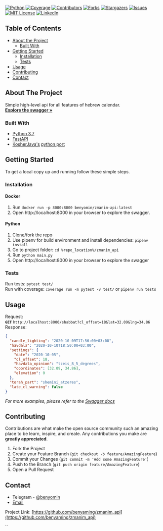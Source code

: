 <!-- PROJECT SHIELDS -->
<!--
*** I'm using markdown "reference style" links for readability.
*** Reference links are enclosed in brackets [ ] instead of parentheses ( ).
*** See the bottom of this document for the declaration of the reference variables
*** for contributors-url, forks-url, etc. This is an optional, concise syntax you may use.
*** https://www.markdownguide.org/basic-syntax/#reference-style-links
-->
[![Python][python-shield]][python-url]
[![Coverage][coverage-shield]][coverage-url]
[![Contributors][contributors-shield]][contributors-url]
[![Forks][forks-shield]][forks-url]
[![Stargazers][stars-shield]][stars-url]
[![Issues][issues-shield]][issues-url]
[![MIT License][license-shield]][license-url]
[![LinkedIn][linkedin-shield]][linkedin-url]



<!-- TABLE OF CONTENTS -->
## Table of Contents

* [About the Project](#about-the-project)
  * [Built With](#built-with)
* [Getting Started](#getting-started)
  * [Installation](#installation)
  * [Tests](#tests)
* [Usage](#usage)
* [Contributing](#contributing)
* [Contact](#contact)

<!-- ABOUT THE PROJECT -->
## About The Project

Simple high-level api for all features of hebrew calendar.  
[**Explore the swagger »**](https://api.ginzburg.io/zmanim)


### Built With

* [Python 3.7](https://www.python.org/downloads/release/python-377/)
* [FastAPI](https://github.com/tiangolo/fastapi)
* [KosherJava's](https://kosherjava.com/zmanim-project) [python port](https://github.com/pinnymz/python-zmanim)



<!-- GETTING STARTED -->
## Getting Started

To get a local copy up and running follow these simple steps.

### Installation
#### Docker
1. Run `docker run -p 8000:8000 benyomin/zmanim-api:latest`
2. Open http://localhost:8000 in your browser to explore the swagger.

#### Python
1) Clone/fork the repo
2) Use pipenv for build environment and install dependencies: `pipenv install`
3) Go to project folder: `cd %repo_location%/zmanim_api`
4) Run `python main.py`
5) Open http://localhost:8000 in your browser to explore the swagger

### Tests
Run tests: `pytest test/`  
Run with coverage: `coverage run -m pytest -v test/` or `pipenv run tests`



<!-- USAGE EXAMPLES -->
## Usage

Request:  
**`GET`** `http://localhost:8000/shabbat?cl_offset=18&lat=32.09&lng=34.86`  
Response:
```json
{
  "candle_lighting": "2020-10-09T17:56:00+03:00",
  "havdala": "2020-10-10T18:50:00+03:00",
  "settings": {
    "date": "2020-10-05",
    "cl_offset": 18,
    "havdala_opinion": "tzeis_8_5_degrees",
    "coordinates": [32.09, 34.86],
    "elevation": 0
  },
  "torah_part": "shemini_atzeres",
  "late_cl_warning": false
}
```

_For more examples, please refer to the [Swagger docs](https://api.ginzburg.io/zmanim)_



<!-- CONTRIBUTING -->
## Contributing

Contributions are what make the open source community such an amazing place to be learn, inspire, and create. Any contributions you make are **greatly appreciated**.

1. Fork the Project
2. Create your Feature Branch (`git checkout -b feature/AmazingFeature`)
3. Commit your Changes (`git commit -m 'Add some AmazingFeature'`)
4. Push to the Branch (`git push origin feature/AmazingFeature`)
5. Open a Pull Request



<!-- CONTACT -->
## Contact

* Telegram - [@benyomin](https://t.me/benyomin)  
* [Email](mailto:benyomin.94@gmail.com)

Project Link: [https://github.com/benyaming/zmanim_api](https://github.com/benyaming/zmanim_api)



<!-- MARKDOWN LINKS & IMAGES -->
<!-- https://www.markdownguide.org/basic-syntax/#reference-style-links -->
[python-shield]: https://img.shields.io/github/pipenv/locked/python-version/benyaming/zmanim_api?style=flat-square
[python-url]: https://img.shields.io/github/pipenv/locked/python-version/benyaming/zmanim_api?style=flat-square
[coverage-shield]: https://img.shields.io/codecov/c/github/benyaming/zmanim_api/master?style=flat-square
[coverage-url]: https://img.shields.io/codecov/c/github/benyaming/zmanim_api/master?style=flat-square
[contributors-shield]: https://img.shields.io/github/contributors/benyaming/zmanim_api.svg?style=flat-square
[contributors-url]: https://github.com/benyaming/zmanim_api/graphs/contributors
[forks-shield]: https://img.shields.io/github/forks/benyaming/zmanim_api.svg?style=flat-square
[forks-url]: https://github.com/benyaming/zmanim_api/network/members
[stars-shield]: https://img.shields.io/github/stars/benyaming/zmanim_api.svg?style=flat-square
[stars-url]: https://github.com/benyaming/zmanim_api/stargazers
[issues-shield]: https://img.shields.io/github/issues/benyaming/zmanim_api.svg?style=flat-square
[issues-url]: https://github.com/benyaming/repo/zmanim_api
[license-shield]: https://img.shields.io/github/license/benyaming/zmanim_api.svg?style=flat-square
[license-url]: https://github.com/benyaming/zmanim_api/blob/master/LICENSE.txt
[linkedin-shield]: https://img.shields.io/badge/-LinkedIn-black.svg?style=flat-square&logo=linkedin&colorB=555
[linkedin-url]: https://linkedin.com/in/benyaming

``
